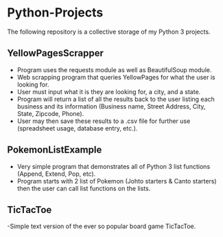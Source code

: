 # Python-Projects
The following repository is a collective storage of my Python 3 projects.

## YellowPagesScrapper 
- Program uses the requests module as well as BeautifulSoup module.
- Web scrapping program that queries YellowPages for what the user is looking for. 
- User must input what it is they are looking for, a city, and a state. 
- Program will return a list of all the results back to the user listing each business and its information (Business name, Street Address, City, State, Zipcode, Phone).
- User may then save these results to a .csv file for further use (spreadsheet usage, database entry, etc.).

## PokemonListExample 
- Very simple program that demonstrates all of Python 3 list functions (Append, Extend, Pop, etc). 
- Program starts with 2 list of Pokemon (Johto starters & Canto starters) then the user can call list functions on the lists.

## TicTacToe
-Simple text version of the ever so popular board game TicTacToe.
